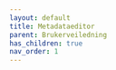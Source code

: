 ```yaml
---
layout: default
title: Metadataeditor
parent: Brukerveiledning
has_children: true
nav_order: 1
---
```


